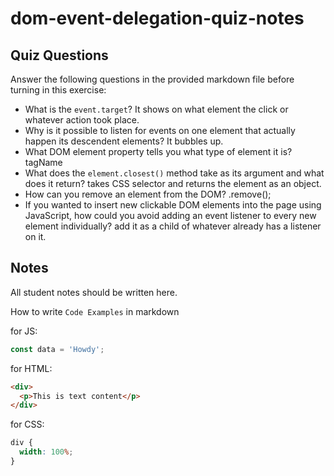 # dom-event-delegation-quiz-notes

## Quiz Questions

Answer the following questions in the provided markdown file before turning in this exercise:

- What is the `event.target`?
  It shows on what element the click or whatever action took place.
- Why is it possible to listen for events on one element that actually happen its descendent elements?
  It bubbles up.
- What DOM element property tells you what type of element it is?
  tagName
- What does the `element.closest()` method take as its argument and what does it return?
  takes CSS selector and returns the element as an object.
- How can you remove an element from the DOM?
  .remove();
- If you wanted to insert new clickable DOM elements into the page using JavaScript, how could you avoid adding an event listener to every new element individually?
  add it as a child of whatever already has a listener on it.

## Notes

All student notes should be written here.

How to write `Code Examples` in markdown

for JS:

```javascript
const data = 'Howdy';
```

for HTML:

```html
<div>
  <p>This is text content</p>
</div>
```

for CSS:

```css
div {
  width: 100%;
}
```
